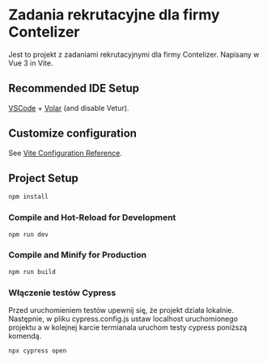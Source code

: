# Zadania rekrutacyjne dla firmy Contelizer

Jest to projekt z zadaniami rekrutacyjnymi dla firmy Contelizer. Napisany w Vue 3 in Vite.
## Recommended IDE Setup

[VSCode](https://code.visualstudio.com/) + [Volar](https://marketplace.visualstudio.com/items?itemName=Vue.volar) (and disable Vetur).

## Customize configuration

See [Vite Configuration Reference](https://vitejs.dev/config/).

## Project Setup

```sh
npm install
```

### Compile and Hot-Reload for Development

```sh
npm run dev
```

### Compile and Minify for Production

```sh
npm run build
```

### Włączenie testów Cypress

Przed uruchomieniem testów upewnij się, że projekt działa lokalnie. Następnie, w pliku cypress.config.js ustaw localhost uruchomionego projektu a w kolejnej karcie termianala uruchom testy cypress poniższą komendą.

```sh
npx cypress open
```
